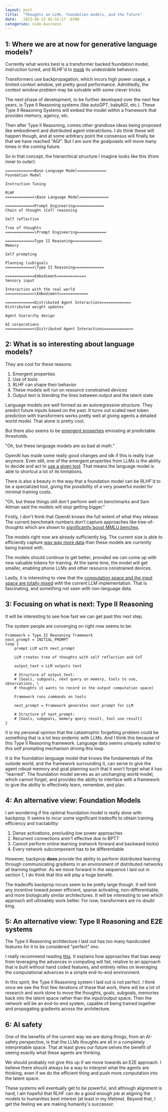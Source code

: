 ```yaml
---
layout: post
title:  "Thoughts on LLMs, foundation models, and the future"
date:   2023-08-15 02:52:17 -0700
categories: side-business
---
```


## 1: Where we are at now for generative language models?

Currently what works best is a transformer backed foundation model, instruction tuned, and RLHF'd to [mask](https://pbs.twimg.com/media/FtijcL9agAAFI9S.jpg) its undesirable behaviors.

Transformers use backpropagation, which incurs high power usage, a limited context window, yet pretty good performance. Admittedly, the context window problem may be solvable with some clever tricks.

The next phase of development, to be further developed over the next few years, is Type II Reasoning systems (like autoGPT, babyAGI, etc.). These Type II Reasoning Systems will embed the model within a framework that provides memory, agency, etc.

Then after Type II Reasoning, comes other grandiose ideas being proposed like embodiment and distributed agent interatctions. I do think these will happen though, and at some arbitrary point the consensus will finally be that we have reached "AGI". But I am sure the goalpoasts will move many times in the coming future.

So in that concept, the hierarchical structure I imagine looks like this (from inner to outer):
```
=============Base Language Model=============
Foundation Model

Instruction Tuning

RLHF
=============\Base Language Model=============

=============Prompt Engineering=============
Chain of thought (CoT) reasoning

Self reflection

Tree of thoughts
=============\Prompt Engineering=============

=============Type II Reasoning=============
Memory

Self prompting

Planning (sub)goals
=============\Type II Reasoning=============

=============Embodiment=============
Sensory input

Interaction with the real world
=============\Embodiment=============

=============Distributed Agent Interactions=============
Distributed weight updates

Agent hierarchy design

AI corporations
=============\Distributed Agent Interactions=============
```

## 2: What is so interesting about language models?

They are cool for these reasons:
1. Emergent properties
2. Use of tools
3. RLHF can shape their behavior
4. These models will run on resource constrained devices
5. Output text is blending the lines between output and the latent state

Language models are well formed as an autoregressive structure. They predict future inputs based on the past. It turns out scaled next token prediction with transformers works pretty well at giving agents a detailed world model. That alone is pretty cool.

But there also seems to be [emergent properties](https://arxiv.org/pdf/2206.07682.pdf) eminating at predictable thresholds.

"Oh, but these language models are so bad at math."

OpenAI has made some really good changes and idk if this is really true anymore. Even still, one of the emergent properties from LLMs is the ability to decide and act to [use a given tool](https://arxiv.org/abs/2305.16291). That means the language model is able to shortcut a lot of its limitations.

There is also a beauty in the way that a foundation model can be RLHF'd to be a specialized tool, giving the possibiltiy of a very powerful model for minimal training costs.

"Oh, but these things still don't perform well on benchmarks and Sam Altman said the models will stop getting bigger."

Firstly, I don't think that OpenAI knows the full extent of what they release. The current benchmark numbers don't capture approaches like tree-of-thoughts which are shown to [significantly boost MMLU benches](https://www.youtube.com/watch?v=wVzuvf9D9BU).

The models right now are already sufficiently big. The current size is able to efficiently capture [way way more data](https://lifearchitect.ai/chinchilla/) than these models are currently being trained with.

The models should continue to get better, provided we can come up with new valuable tokens for training. At the same time, the model will get smaller, enabling phone LLMs and other resource constrained devices.

Lastly, it is interesting to view that the [computation space and the input space are totally mixed](https://twitter.com/karpathy/status/1529288843207184384) with the current LLM implementation. That is fascinating, and something not seen with non-language data.


## 3: Focusing on what is next: Type II Reasoning

It will be interesting to see how fast we can get past this next step.

The system people are converging on right now seems to be:
```
Framework = Type II Reasoning framework
next_prompt = INITIAL_PROMPT
loop {
    prompt LLM with next_prompt

    LLM creates tree of thoughts with self reflection and CoT

    output_text = LLM outputs text

    # Structure of output_text:
    # [Goals, subgoals, next query on memory, tools to use, observations, \
    # thoughts it wants to record in the output computation space]

    Framework runs commands on tools

    next_prompt = Framework generates next prompt for LLM

    # Structure of next_prompt:
    # [Goals, subgoals, memory query result, tool use result]
}

```

It is my personal opinion that the catastrophic forgetting problem could be something that is a lot less endemic with LLMs. And I think this because of this Type II Reasoning framework. Language data seems uniquely suited to this self prompting mechanism driving this loop.

It is the foundation language model that knows the fundamentals of the outside world, and the framework surrounding it, can serve to give the agent robust memory and goal planning such that it won't forget what it has "learned". The foundation model serves as an unchanging world model, which cannot forget, and provides the ability to interface with a framework to give the ability to effectively learn, remember, and plan.

## 4: An alternative view: Foundation Models

I am wondering if the optimal foundation model is really done with backprop. It seems to incur some significant tradeoffs to obtain training efficiency and tractability:
1. Dense activations, precluding low power approaches
2. Recurrent connections aren't effective due to BPTT
3. Cannot perform online learning (network forward and backward locks)
4. Every network subcomponent has to be differentiable

However, backprop __does__ provide the ability to perform distributed learning through communicating gradients in an environment of distributed networks all learning together. As we move forward in the sequence I laid out in section 1, I do think that this will play a huge benefit.

The tradeoffs backprop incurs seem to be pretty large though. It will limit any incentive toward power efficient, sparse activating, non-differentiable, and more biologically similar architectures. It will be interesting to see which approach will ultimately work better. For now, transformers are no doubt king.

## 5: An alternative view: Type II Reasoning and E2E systems

The Type II Reasoning architecture I laid out has too many handcoded features for it to be considered "perfect" imo. 

I really recommend reading [this](http://www.incompleteideas.net/IncIdeas/BitterLesson.html). It explains how approaches that bias away from leveraging the advances in computing will fail, relative to an approach that is built without hand coded features, and entirely relies on leveraging the computational advances in a simple end-to-end environment.

In this spirit, the Type II Reasoning system I laid out is not perfect. I think once we see the first few iterations of these that work, there will be a lot of research and work done to move the thoughts, goals, subgoals, memories back into the latent space rather than the input/output space. Then the network will be an end-to-end system, capable of being trained together and propogating gradients across the architecture.

## 6: AI safety

One of the benefits of the current way we are doing things, from an AI-safety perspective, is that the LLMs thoughts are all in a completely interpretable space. That at least gives our future selves the benefit of seeing exactly what these agents are thinking. 

We should probably not give this up if we move towards an E2E approach. I believe there should always be a way to interpret what the agents are thinking, even if we do the efficient thing and push more computation into the latent space.

These systems will eventually get to be powerful, and although alignment is hard, I am hopeful that RLHF can do a good enough job at aligning the models to humanities best interest (at least in my lifetime). Beyond that, I get the feeling we are making humanity's successor.